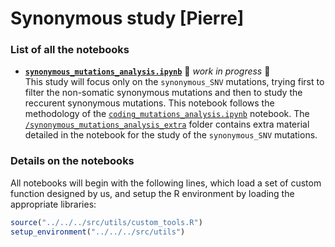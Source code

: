 # Synonymous study [Pierre] 

### List of all the notebooks

* **[`synonymous_mutations_analysis.ipynb`](https://github.com/ElsaB/impact-annotator/blob/master/analysis/description/synonymous_study/synonymous_mutations_analysis.ipynb)** :construction: *work in progress* :construction:   
This study will focus only on the `synonymous_SNV` mutations, trying first to filter the non-somatic synonymous mutations and then to study the reccurent synonymous mutations. This notebook follows the methodology of the [`coding_mutations_analysis.ipynb`](https://github.com/ElsaB/impact-annotator/blob/master/analysis/description/first_study/coding_mutations_analysis.ipynb) notebook. The [`/synonymous_mutations_analysis_extra`](https://github.com/ElsaB/impact-annotator/blob/master/analysis/description/synonymous_study/synonymous_mutations_analysis_extra) folder contains extra material detailed in the notebook for the study of the `synonymous_SNV` mutations.


### Details on the notebooks
All notebooks will begin with the following lines, which load a set of custom function designed by us, and setup the R environment by loading the appropriate libraries:
```R
source("../../../src/utils/custom_tools.R")
setup_environment("../../../src/utils")
```
